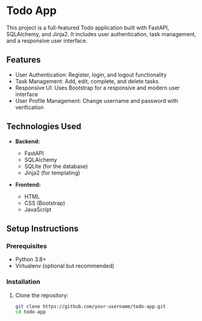 # Todo App

This project is a full-featured Todo application built with FastAPI, SQLAlchemy, and Jinja2. It includes user authentication, task management, and a responsive user interface.

## Features

- User Authentication: Register, login, and logout functionality
- Task Management: Add, edit, complete, and delete tasks
- Responsive UI: Uses Bootstrap for a responsive and modern user interface
- User Profile Management: Change username and password with verification

## Technologies Used

- **Backend:**
  - FastAPI
  - SQLAlchemy
  - SQLite (for the database)
  - Jinja2 (for templating)

- **Frontend:**
  - HTML
  - CSS (Bootstrap)
  - JavaScript

## Setup Instructions

### Prerequisites

- Python 3.8+
- Virtualenv (optional but recommended)

### Installation

1. Clone the repository:

   ```bash
   git clone https://github.com/your-username/todo-app.git
   cd todo-app
